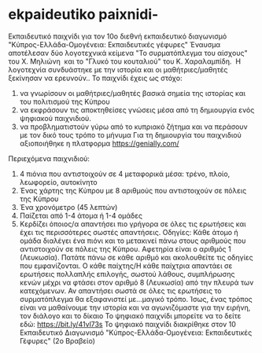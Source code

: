 # ekpaideutiko paixnidi-
Εκπαιδευτικό παιχνίδι για τον 10ο διεθνή εκπαιδευτικό διαγωνισμό "Κύπρος-Ελλάδα-Ομογένεια: Εκπαιδευτικές γέφυρες"
Έναυσμα αποτέλεσαν δύο λογοτεχνικά κείμενα "Το συρματόπλεγμα του αίσχους" του Χ. Μηλιώνη  και το "Γλυκό του κουταλιού" του Κ. Χαραλαμπίδη.  
Η λογοτεχνία συνδυάστηκε με την ιστορία και οι μαθήτριες/μαθητές ξεκίνησαν να ερευνούν..
Το παιχνίδι έχεις ως στόχο:
1. να γνωρίσουν οι μαθήτριες/μαθητές βασικά σημεία της ιστορίας και του πολιτισμού της Κύπρου
2. να εκφράσουν τις αποκτηθείσες γνώσεις μέσα από τη δημιουργία ενός ψηφιακού παιχνιδιού.
3. να προβληματιστούν γύρω από το κυπριακό ζήτημα και να περάσουν με τον δικό τους τρόπο το μήνυμα
Για τη δημιουργία του παιχνιδιού αξιοποιήθηκε η πλατφορμα https://genially.com/

Περιεχόμενα παιχνιδιού:
1. 4 πιόνια που αντιστοιχούν σε 4 μεταφορικά μέσα: τρένο, πλοίο, λεωφορείο, αυτοκίνητο
2. Ένας χάρτης της Κύπρου με 8 αριθμούς που αντιστοιχούν σε πόλεις της Κύπρου
3. Ένα χρονόμετρο (45 λεπτών)
4. Παίζεται από 1-4 άτομα ή 1-4 ομάδες
5. Κερδίζει όποιος/α απαντήσει πιο γρήγορα σε όλες τις ερωτήσεις και έχει τις περισσότερες σωστές απαντήσεις.
Οδηγίες:
Κάθε άτομο ή ομάδα διαλέγει ένα πιόνι και το μετακινεί πάνω στους αριθμούς που αντιστοιχούν σε πόλεις της Κύπρου.
Αφετηρία είναι ο αριθμός 1 (Λευκωσία).
Πατάτε πάνω σε κάθε αριθμό και ακολουθείτε τις οδηγίες που εμφανίζονται.
Ο κάθε παίχτης/Η κάθε παίχτρια απαντάει σε ερωτήσεις πολλαπλής επιλογής, σωστού λάθους, συμπλήρωσης κενών μέχρι να φτάσει στον αριθμό 8 (Λευκωσία) από την πλευρά των κατεχόμενων. 
Αν απαντήσει σωστά σε όλες τις ερωτήσεις το συρματόπλεγμα θα εξαφανιστεί με...μαγικό τρόπο. Ίσως, ένας τρόπος είναι να μαθαίνουμε την ιστορία και να αγωνιζόμαστε για την ειρήνη, τον διάλογο και το δίκαιο
Το ψηφιακό παιχνίδι μπορείτε να το δείτε εδώ: https://bit.ly/41vl73s
Το ψηφιακό παιχνίδι διακρίθηκε στον 10 Εκπαιδευτικό Διαγωνισμό "Κύπρος-Ελλάδα-Ομογένεια: Εκπαιδευτικές Γέφυρες" (2ο Βραβείο)
